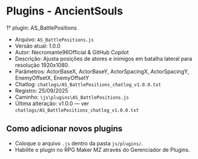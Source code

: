 Plugins - AncientSouls
======================

1° plugin: AS_BattlePositions
- Arquivo: `AS_BattlePositions.js`
- Versão atual: 1.0.0
- Autor: Necromante96Official & GitHub Copilot
- Descrição: Ajusta posições de atores e inimigos em batalha lateral para resolução 1920x1080.
- Parâmetros: ActorBaseX, ActorBaseY, ActorSpacingX, ActorSpacingY, EnemyOffsetX, EnemyOffsetY
- Chatlog: `chatlogs/AS_BattlePositions_chatlog_v1.0.0.txt`
 - Registro: 25/09/2025
 - Caminho: `\js\plugins\AS_BattlePositions.js`
 - Última alteração: v1.0.0 — ver `chatlogs/AS_BattlePositions_chatlog_v1.0.0.txt`

Como adicionar novos plugins
----------------------------
- Coloque o arquivo `.js` dentro da pasta `js/plugins/`.
- Habilite o plugin no RPG Maker MZ através do Gerenciador de Plugins.
